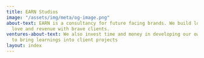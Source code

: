 ```yaml
---
title: EARN Studios
image: "/assets/img/meta/og-image.png"
about-text: EARN is a consultancy for future facing brands. We build long term brand
  love and revenue with brave clients.
ventures-about-text: We also invest time and money in developing our own ventures
  to bring learnings into client projects
layout: index
---
```


